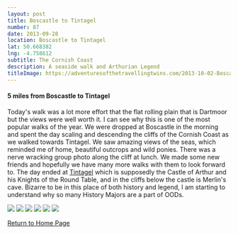 ```yaml
---
layout: post
title: Boscastle to Tintagel
number: 87
date: 2013-09-28
location: Boscastle to Tintagel
lat: 50.668382
lng: -4.758612
subtitle: The Cornish Coast
description: A seaside walk and Arthurian Legend
titleImage: https://adventuresofthetravellingtwins.com/2013-10-02-BoscastleToTintagel/P1010501.JPG
---
```


<h4>5 miles from Boscastle to Tintagel</h4>

Today's walk was a lot more effort that the flat rolling plain that is Dartmoor but the views were well worth it. I can see why this is one of the most popular walks of the year. 
We were dropped at Boscastle in the morning and spent the day scaling and descending the cliffs of the Cornish Coast as we walked towards Tintagel.
We saw amazing views of the seas, which reminded me of home, beautiful outcrops and wild ponies. There was a nerve wracking group photo along the cliff at lunch.
We made some new friends and hopefully we have many more walks with them to look forward to.
The day ended at <a target="_blank" href="http://www.english-heritage.org.uk/visit/places/tintagel-castle/">Tintagel</a> which is supposedly the Castle of Arthur and his Knights of the Round Table, and in the cliffs below the castle is Merlin's cave.
Bizarre to be in this place of both history and legend, I am starting to understand why so many History Majors are a part of OODs. 

<img src="https://adventuresofthetravellingtwins.com/2013-10-02-BoscastleToTintagel/P1010485.JPG" class="image1">
<img src="https://adventuresofthetravellingtwins.com/2013-10-02-BoscastleToTintagel/P1010477.JPG" class="image1">
<img src="https://adventuresofthetravellingtwins.com/2013-10-02-BoscastleToTintagel/P1010450.JPG" class="image1">
<img src="https://adventuresofthetravellingtwins.com/2013-10-02-BoscastleToTintagel/P1010464.JPG" class="image1">
<img src="https://adventuresofthetravellingtwins.com/2013-10-02-BoscastleToTintagel/P1010510.JPG" class="image1">
<img src="https://adventuresofthetravellingtwins.com/2013-10-02-BoscastleToTintagel/P1010504.JPG" class="image1">


<a href="https://adventuresofthetravellingtwins.com/">Return to Home Page</a>
